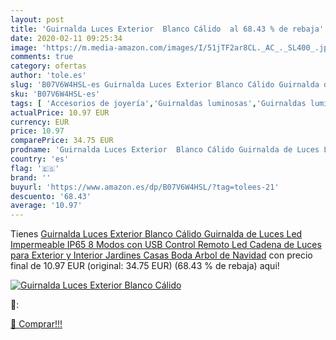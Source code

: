 ```yaml
---
layout: post
title: 'Guirnalda Luces Exterior  Blanco Cálido  al 68.43 % de rebaja'
date: 2020-02-11 09:25:34
image: 'https://m.media-amazon.com/images/I/51jTF2ar8CL._AC_._SL400_.jpg'
comments: true
category: ofertas
author: 'tole.es'
slug: 'B07V6W4HSL-es Guirnalda Luces Exterior Blanco Cálido Guirnalda de Luces...'
sku: 'B07V6W4HSL-es'
tags: [ 'Accesorios de joyería','Guirnaldas luminosas','Guirnaldas luminosas de interior','Iluminación','Joyería','Limpieza y cuidado de joyas','navidad', ]
actualPrice: 10.97 EUR
currency: EUR
price: 10.97
comparePrice: 34.75 EUR
prodname: 'Guirnalda Luces Exterior  Blanco Cálido Guirnalda de Luces Led Impermeable IP65  8 Modos con USB  Control Remoto Led Cadena de Luces  para Exterior y Interior  Jardines  Casas  Boda  Arbol de Navidad'
country: 'es'
flag: '🇪🇸'
brand: ''
buyurl: 'https://www.amazon.es/dp/B07V6W4HSL/?tag=tolees-21'
descuento: '68.43'
average: '10.97'
---
```


Tienes [Guirnalda Luces Exterior  Blanco Cálido Guirnalda de Luces Led Impermeable IP65  8 Modos con USB  Control Remoto Led Cadena de Luces  para Exterior y Interior  Jardines  Casas  Boda  Arbol de Navidad](https://www.amazon.es/dp/B07V6W4HSL/?tag=tolees-21) con precio final de  10.97 EUR (original: 34.75 EUR) (68.43 %  de rebaja) aqui!

[![Guirnalda Luces Exterior  Blanco Cálido ](https://m.media-amazon.com/images/I/51jTF2ar8CL._AC_._SL400_.jpg)](https://www.amazon.es/dp/B07V6W4HSL/?tag=tolees-21)

🔎:


[🛒 Comprar!!!](https://www.amazon.es/dp/B07V6W4HSL/?tag=tolees-21)
